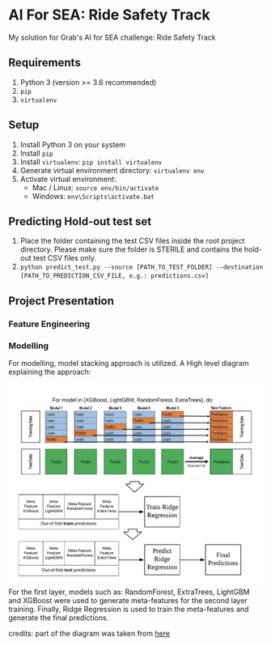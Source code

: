 # AI For SEA: Ride Safety Track
My solution for Grab's AI for SEA challenge: Ride Safety Track

## Requirements
1. Python 3 (version >= 3.6 recommended)
2. `pip`
3. `virtualenv`

## Setup
1. Install Python 3 on your system
2. Install `pip`
3. Install `virtualenv`: `pip install virtualenv`
4. Generate virtual environment directory: `virtualenv env`
5. Activate virtual environment:
    * Mac / Linux: `source env/bin/activate`
    * Windows: `env\Scripts\activate.bat`

## Predicting Hold-out test set
1. Place the folder containing the test CSV files inside the root project directory. 
   Please make sure the folder is STERILE and contains the hold-out test CSV files only.
2. `python predict_test.py --source [PATH_TO_TEST_FOLDER] --destination [PATH_TO_PREDICTION_CSV_FILE, e.g.: predictions.csv]`

## Project Presentation
### Feature Engineering

### Modelling
For modelling, model stacking approach is utilized. A High level diagram explaining the approach:

![alt text](docs/modelling.png "Model Stacking Diagram") <!-- .element height="150px" width="200px" -->
For the first layer, models such as: RandomForest, ExtraTrees, LightGBM and XGBoost were used to generate meta-features for the second layer training.
Finally, Ridge Regression is used to train the meta-features and generate the final predictions.

credits: part of the diagram was taken from <a href="https://www.kaggle.com/getting-started/18153#post103381">here</a>
